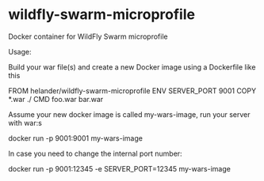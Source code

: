 # wildfly-swarm-microprofile
Docker container for WildFly Swarm microprofile

Usage:

Build your war file(s) and create a new Docker image using a Dockerfile like this

FROM helander/wildfly-swarm-microprofile
ENV SERVER_PORT 9001
COPY *.war ./
CMD foo.war bar.war

Assume your new docker image is called my-wars-image, run your server with war:s

docker run -p 9001:9001 my-wars-image

In case you need to change the internal port number:

docker run -p 9001:12345 -e SERVER_PORT=12345 my-wars-image
